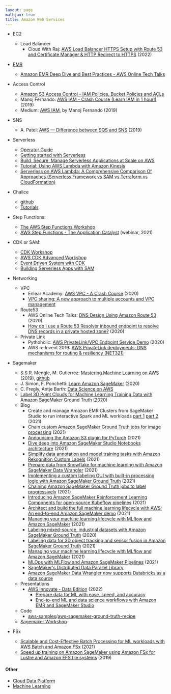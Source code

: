 ```yaml
---
layout: page
mathjax: true
title: Amazon Web Services
---
```

* EC2
  * Load Balancer
    *  Cloud With Raj: [AWS Load Balancer HTTPS Setup with Route 53 and Certificate Manager & HTTP Redirect to HTTPS](https://www.youtube.com/watch?v=JQP96EjRM98) (2022)
* [EMR](https://docs.aws.amazon.com/emr/latest/EMR-on-EKS-DevelopmentGuide/emr-eks.html)
  * [Amazon EMR Deep Dive and Best Practices - AWS Online Tech Talks](https://www.youtube.com/watch?v=dU40df0Suoo)
* Access Control
  * [Amazon S3 Access Control - IAM Policies, Bucket Policies and ACLs](https://www.youtube.com/watch?v=xFzJw6wJ8eY)
  * Manoj Fernando: [AWS IAM - Crash Course (Learn IAM in 1 hour!)](https://www.youtube.com/watch?v=WYH8SQW6RJQ&t=0s) (2019)
  * Medium: [AWS IAM](https://enlear.academy/aws-iam-summary-5d97bb129ae1), by Manoj Fernando (2019)
* SNS
  * A. Patel: [AWS — Difference between SQS and SNS](https://medium.com/awesome-cloud/aws-difference-between-sqs-and-sns-61a397bf76c5) (2019)
* Serverless 
  * [Operator Guide](https://docs.aws.amazon.com/lambda/latest/operatorguide/intro.html)
  * [Getting started with Serverless](https://catalog.us-east-1.prod.workshops.aws/workshops/841ce16b-9d86-48ac-a3f6-6a1b29f95d2b/en-US)
  * [Build, Secure, Manage Serverless Applications at Scale on AWS](https://catalog.us-east-1.prod.workshops.aws/workshops/b34eab03-4ebe-46c1-bc63-cd2d975d8ad4/en-US)
  * [Tutorial: Using AWS Lambda with Amazon Kinesis](https://docs.aws.amazon.com/lambda/latest/dg/with-kinesis-example.html)
  * [Serverless on AWS Lambda: A Comprehensive Comparison Of Approaches (Serverless Framework vs SAM vs Terraform vs CloudFormation)](https://openupthecloud.com/serverless-approaches-comparison/)
* Chalice
  * [github](https://github.com/aws/chalice)
  * [Tutorials](https://aws.github.io/chalice/tutorials/index.html)
* Step Functions:
  * [The AWS Step Functions Workshop](https://catalog.us-east-1.prod.workshops.aws/workshops/9e0368c0-8c49-4bec-a210-8480b51a34ac/en-US)
  * [AWS Step Functions - The Application Catalyst](https://www.youtube.com/watch?v=Yn4-yugQZ4U) (webinar, 2021)
* CDK or SAM:
  * [CDK Workshop](https://cdkworkshop.com/)
  * [AWS CDK Advanced Workshop](https://catalog.us-east-1.prod.workshops.aws/workshops/d93fec4c-fb0f-4813-ac90-758cb5527f2f/en-US)
  * [Event Driven System with CDK](https://eventbus-cdk.workshop.aws/en/)
  * [Building Serverless Apps with SAM](https://catalog.us-east-1.prod.workshops.aws/workshops/d21ec850-bab5-4276-af98-a91664f8b161/en-US)

* Networking
  * VPC
    * Enlear Academy: [AWS VPC - A Crash Course](https://www.youtube.com/watch?v=cEbJZdZxJ5A) (2020)
    * [VPC sharing: A new approach to multiple accounts and VPC management](https://aws.amazon.com/blogs/networking-and-content-delivery/vpc-sharing-a-new-approach-to-multiple-accounts-and-vpc-management/)
  * Route53
    * AWS Online Tech Talks: [DNS Design Using Amazon Route 53](https://www.youtube.com/watch?v=2y_RBjDkRgY) (2020)
    * [How do I use a Route 53 Resolver inbound endpoint to resolve DNS records in a private hosted zone?](https://www.youtube.com/watch?v=GTwajBL0uzU) (2020)
  * Private Link
    * Pythoholic: [AWS PrivateLink/VPC Endpoint Service Demo](https://www.youtube.com/watch?v=0bHXWIM4_0o) (2020)
    * AWS re:Invent 2019: [AWS PrivateLink deployments: DNS mechanisms for routing & resiliency (NET321)](https://www.youtube.com/watch?v=abOFqytVqBU)

* Sagemaker
  * S.S.R. Mengle, M. Gutierrez: [Mastering Machine Learning on AWS](https://www.amazon.com/Mastering-Machine-Learning-AWS-TensorFlow/dp/1789349796) (2019), [github](https://github.com/PacktPublishing/Mastering-Machine-Learning-on-AWS)
  * J. Simon, F. Ponchetti: [Learn Amazon SageMaker](https://www.amazon.com/Learn-Amazon-SageMaker-developers-scientists/dp/180020891X) (2020)
  * C. Fregly, Antje Barth: [Data Science on AWS](https://www.amazon.com/Data-Science-AWS-End-End/dp/1492079391)
  * [Label 3D Point Clouds for Machine Learning Training Data with Amazon SageMaker Ground Truth](https://www.youtube.com/watch?v=dQGJZucBPsg) (2020)
  * Blog
    * Create and manage Amazon EMR Clusters from SageMaker Studio to run interactive Spark and ML workloads [part 1](https://aws.amazon.com/blogs/machine-learning/part-1-create-and-manage-amazon-emr-clusters-from-sagemaker-studio-to-run-interactive-spark-and-ml-workloads/) [part 2](https://aws.amazon.com/blogs/machine-learning/part-2-create-and-manage-amazon-emr-clusters-from-sagemaker-studio-to-run-interactive-spark-and-ml-workloads/) (2021)
    * [Chain custom Amazon SageMaker Ground Truth jobs for image processing](https://aws.amazon.com/blogs/machine-learning/chain-custom-amazon-sagemaker-ground-truth-jobs-for-image-processing/) (2021)
    * [Announcing the Amazon S3 plugin for PyTorch](https://aws.amazon.com/blogs/machine-learning/announcing-the-amazon-s3-plugin-for-pytorch/) (2021)
    * [Dive deep into Amazon SageMaker Studio Notebooks architecture](https://aws.amazon.com/blogs/machine-learning/dive-deep-into-amazon-sagemaker-studio-notebook-architecture/) (2021)
    * [Simplify data annotation and model training tasks with Amazon Rekognition Custom Labels](https://aws.amazon.com/blogs/machine-learning/simplify-data-annotation-and-model-training-tasks-with-amazon-rekognition-custom-labels/) (2021)
    * [Prepare data from Snowflake for machine learning with Amazon SageMaker Data Wrangler](https://aws.amazon.com/blogs/machine-learning/prepare-data-from-snowflake-for-machine-learning-with-amazon-sagemaker-data-wrangler/) (2021)
    * [Implementing a custom labeling GUI with built-in processing logic with Amazon SageMaker Ground Truth](https://aws.amazon.com/blogs/machine-learning/implementing-a-custom-labeling-gui-with-built-in-processing-logic-with-amazon-sagemaker-ground-truth/) (2021)
    * [Chaining Amazon SageMaker Ground Truth jobs to label progressively](https://aws.amazon.com/blogs/machine-learning/chaining-amazon-sagemaker-ground-truth-jobs-to-label-progressively/) (2021)
    * [Introducing Amazon SageMaker Reinforcement Learning Components for open-source Kubeflow pipelines](https://aws.amazon.com/blogs/machine-learning/introducing-amazon-sagemaker-reinforcement-learning-components-for-open-source-kubeflow-pipelines/) (2021)
    * [Architect and build the full machine learning lifecycle with AWS: An end-to-end Amazon SageMaker demo](https://aws.amazon.com/blogs/machine-learning/architect-and-build-the-full-machine-learning-lifecycle-with-amazon-sagemaker/) (2021)
    * [Managing your machine learning lifecycle with MLflow and Amazon SageMaker](https://aws.amazon.com/blogs/machine-learning/managing-your-machine-learning-lifecycle-with-mlflow-and-amazon-sagemaker/) (2021)
    * [Labeling mixed-source, industrial datasets with Amazon SageMaker Ground Truth](https://aws.amazon.com/blogs/machine-learning/labeling-mixed-source-industrial-datasets-with-amazon-sagemaker-ground-truth/) (2020)
    * [Labeling data for 3D object tracking and sensor fusion in Amazon SageMaker Ground Truth](https://aws.amazon.com/blogs/machine-learning/labeling-data-for-3d-object-tracking-and-sensor-fusion-in-amazon-sagemaker-ground-truth/) (2021)
    * [Managing your machine learning lifecycle with MLflow and Amazon SageMaker](https://aws.amazon.com/blogs/machine-learning/managing-your-machine-learning-lifecycle-with-mlflow-and-amazon-sagemaker/) (2021)
    * [MLOps with MLFlow and Amazon SageMaker Pipelines](https://towardsdatascience.com/mlops-with-mlflow-and-amazon-sagemaker-pipelines-33e13d43f238) (2021)
    * [SageMaker's Distributed Data Parallel Library](https://docs.aws.amazon.com/sagemaker/latest/dg/data-parallel.html)
    * [Amazon SageMaker Data Wrangler now supports Databricks as a data source](https://aws.amazon.com/about-aws/whats-new/2022/04/amazon-sagemaker-data-wrangler-databricks-data-source/)
  * Presentations
    * [AWS Innovate - Data Edition](https://amer.resources.awscloud.com/aws-innovate-data-edition-2022) (2022)
      * [Prepare data for ML with ease, speed, and accuracy](https://amer.resources.awscloud.com/aws-innovate-data-edition-2022/prepare-data-for-ml-with-ease-speed-and-accuracy-1)
      * [End-to-end ML and data science workflows with Amazon EMR and SageMaker Studio](https://amer.resources.awscloud.com/aws-innovate-data-edition-2022/end-to-end-ml-and-data-science-workflows-with-amazon-emr-and-sagemaker-studio)
  * Code
    * [aws-samples](https://github.com/aws-samples)/[aws-sagemaker-ground-truth-recipe](https://github.com/aws-samples/aws-sagemaker-ground-truth-recipe)
  * [Sagemaker Workshop](https://sagemaker-workshop.com/)
* FSx
  * [Scalable and Cost-Effective Batch Processing for ML workloads with AWS Batch and Amazon FSx](https://aws.amazon.com/blogs/hpc/ml-training-with-aws-batch-and-amazon-fsx/) (2021)
  * [Speed up training on Amazon SageMaker using Amazon FSx for Lustre and Amazon EFS file systems](https://aws.amazon.com/blogs/machine-learning/speed-up-training-on-amazon-sagemaker-using-amazon-efs-or-amazon-fsx-for-lustre-file-systems/) (2019)

#### Other
* [Cloud Data Platform](../cloud_data_platform.md)
* [Machine Learning](../machine_learning.md)

